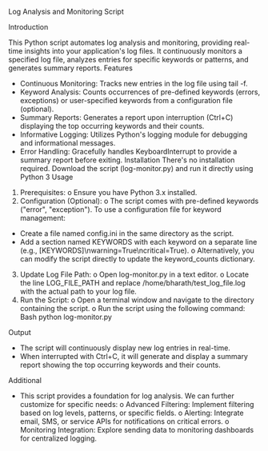Log Analysis and Monitoring Script 

Introduction

This Python script automates log analysis and monitoring, providing real-time insights into your application's log files. It continuously monitors a specified log file, analyzes entries for specific keywords or patterns, and generates summary reports.
Features
* Continuous Monitoring: Tracks new entries in the log file using tail -f.
* Keyword Analysis: Counts occurrences of pre-defined keywords (errors, exceptions) or user-specified keywords from a configuration file (optional).
* Summary Reports: Generates a report upon interruption (Ctrl+C) displaying the top occurring keywords and their counts.
* Informative Logging: Utilizes Python's logging module for debugging and informational messages.
* Error Handling: Gracefully handles KeyboardInterrupt to provide a summary report before exiting.
Installation
There's no installation required. Download the script (log-monitor.py) and run it directly using Python 3
Usage
1. Prerequisites:
o Ensure you have Python 3.x installed.
2. Configuration (Optional):
o The script comes with pre-defined keywords ("error", "exception"). To use a configuration file for keyword management:
* Create a file named config.ini in the same directory as the script.
* Add a section named KEYWORDS with each keyword on a separate line (e.g., [KEYWORDS]\nwarning=True\ncritical=True).
o Alternatively, you can modify the script directly to update the keyword_counts dictionary.
3. Update Log File Path:
o Open log-monitor.py in a text editor.
o Locate the line LOG_FILE_PATH and replace /home/bharath/test_log_file.log with the actual path to your log file.
4. Run the Script:
o Open a terminal window and navigate to the directory containing the script.
o Run the script using the following command:
Bash
python log-monitor.py


Output
* The script will continuously display new log entries in real-time.
* When interrupted with Ctrl+C, it will generate and display a summary report showing the top occurring keywords and their counts.
  
Additional 
* This script provides a foundation for log analysis. We can further customize for specific needs:
o Advanced Filtering: Implement filtering based on log levels, patterns, or specific fields.
o Alerting: Integrate email, SMS, or service APIs for notifications on critical errors.
o Monitoring Integration: Explore sending data to monitoring dashboards for centralized logging.

